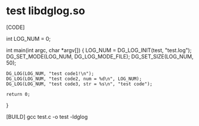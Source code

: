 # test libdglog.so

[CODE]

int LOG_NUM = 0;

int main(int argc, char *argv[])
{
    LOG_NUM = DG_LOG_INIT(test, "test.log");
    DG_SET_MODE(LOG_NUM, DG_LOG_MODE_FILE);
    DG_SET_SIZE(LOG_NUM, 50);

    DG_LOG(LOG_NUM, "test code1!\n");
    DG_LOG(LOG_NUM, "test code2, num = %d\n", LOG_NUM);
    DG_LOG(LOG_NUM, "test code3, str = %s\n", "test code");
    
    return 0;
}

[BUILD]
gcc test.c -o test -ldglog
